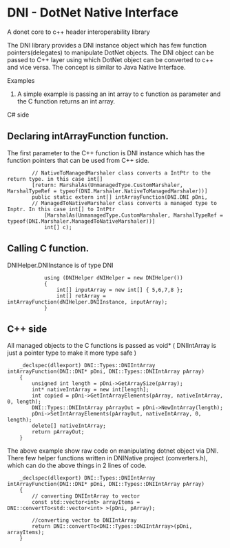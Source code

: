 # DNI - DotNet Native Interface

A donet core to c++ header interoperability library

The DNI library provides a DNI instance object which has few function pointers(delegates) to manipulate DotNet objects. The DNI object can be passed to C++ layer using which DotNet object can be converted to c++ and vice versa. The concept is similar to Java Native Interface.

Examples
1. A simple example is passing an int array to c function as parameter and the C function returns an int array.

C# side

## Declaring intArrayFunction function.
The first parameter to the C++ function is DNI instance which has the function pointers that can be used from C++ side.
```        [DllImport("Cpp_Dll.dll")]
        // NativeToManagedMarshaler class converts a IntPtr to the return type. in this case int[]
        [return: MarshalAs(UnmanagedType.CustomMarshaler, MarshalTypeRef = typeof(DNI.Marshaler.NativeToManagedMarshaler))]
        public static extern int[] intArrayFunction(DNI.DNI pDni,
        // ManagedToNativeMarshaler class converts a managed type to Inptr. In this case int[] to IntPtr
            [MarshalAs(UnmanagedType.CustomMarshaler, MarshalTypeRef = typeof(DNI.Marshaler.ManagedToNativeMarshaler))]
            int[] c);
```

## Calling C function.
DNIHelper.DNIInstance is of type DNI
```
            using (DNIHelper dNIHelper = new DNIHelper())
            {
                int[] inputArray = new int[] { 5,6,7,8 };
                int[] retArray = intArrayFunction(dNIHelper.DNIInstance, inputArray);
            }
```

## C++ side
All managed objects to the C functions is passed as void* ( DNIIntArray is just a pointer type to make it more type safe )
```
	_declspec(dllexport) DNI::Types::DNIIntArray intArrayFunction(DNI::DNI* pDni, DNI::Types::DNIIntArray pArray)
	{
		unsigned int length = pDni->GetArraySize(pArray);
		int* nativeIntArray = new int[length];
		int copied = pDni->GetIntArrayElements(pArray, nativeIntArray, 0, length);
		DNI::Types::DNIIntArray pArrayOut = pDni->NewIntArray(length);
		pDni->SetIntArrayElements(pArrayOut, nativeIntArray, 0, length);
		delete[] nativeIntArray;
		return pArrayOut;
	}
```
The above example show raw code on manipulating dotnet object via DNI. There few helper functions written in DNINative project (converters.h), which can do the above things in 2 lines of code.

```
	_declspec(dllexport) DNI::Types::DNIIntArray intArrayFunction(DNI::DNI* pDni, DNI::Types::DNIIntArray pArray)
	{
		// converting DNIIntArray to vector
		const std::vector<int> arrayItems = DNI::convertTo<std::vector<int> >(pDni, pArray);

		//converting vector to DNIIntArray
		return DNI::convertTo<DNI::Types::DNIIntArray>(pDni, arrayItems);
	}
```